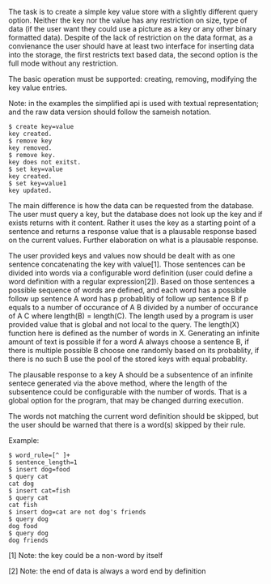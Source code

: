 

The task is to create a simple key value store with a slightly different query option. Neither the key nor the value has any restriction on size, type of data (if the user want they could use a picture as a key or any other binary formatted data). Despite of the lack of restriction on the data format, as a convienance the user should have at least two interface for inserting data into the storage, the first restricts text based data, the second option is the full mode without any restriction.

The basic operation must be supported: creating, removing, modifying the key value entries.

Note: in the examples the simplified api is used with textual representation; and the raw data version should follow the sameish notation.
```
$ create key=value
key created.
$ remove key
key removed.
$ remove key.
key does not exitst.
$ set key=value
key created.
$ set key=value1
key updated.
```

The main difference is how the data can be requested from the database. The user must query a key, but the database does not look up the key and if exists returns with it content. Rather it uses the key as a starting point of a sentence and returns a response value that is a plausable response based on the current values. Further elaboration on what is a plausable response.

The user provided keys and values now should be dealt with as one sentence concatenating the key with value[1]. Those sentences can be divided into words via a configurable word definition (user could define a word definition with a regular expression[2]). Based on those sentences a possible sequence of words are defined, and each word has a possible follow up sentence A word has p probablitiy of follow up sentence B if p equals to a number of occurance of A B divided by a number of occurance of A C where length(B) = length(C). The length used by a program is user provided value that is global and not local to the query. The length(X) function here is defined as the number of words in X. Generating an infinite amount of text is possible if for a word A always choose a sentence B, if there is multiple possible B choose one randomly based on its probablity, if there is no such B use the pool of the stored keys with equal probablity.

The plausable response to a key A should be a subsentence of an infinite sentece generated via the above method, where the length of the subsentence could be configurable with the number of words. That is a global option for the program, that may be changed durring execution.

The words not matching the current word definition should be skipped, but the user should be warned that there is a word(s) skipped by their rule.

Example:
```
$ word_rule=[^ ]+
$ sentence_length=1
$ insert dog=food
$ query cat
cat dog
$ insert cat=fish
$ query cat
cat fish
$ insert dog=cat are not dog's friends
$ query dog
dog food
$ query dog
dog friends
```



[1] Note: the key could be a non-word by itself

[2] Note: the end of data is always a word end by definition
